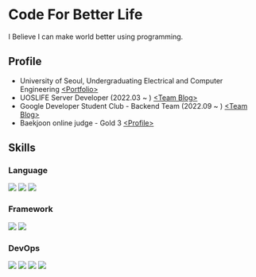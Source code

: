 # Code For Better Life
I Believe I can make world better using programming.

## Profile
- University of Seoul, Undergraduating Electrical and Computer Engineering [\<Portfolio\>](https://marsboy.me)
- UOSLIFE Server Developer (2022.03 ~ ) [\<Team Blog\>](https://uoslife.team)
- Google Developer Student Club - Backend Team (2022.09 ~ ) [\<Team Blog\>](https://gdsc-university-of-seoul.github.io/)
- Baekjoon online judge - Gold 3 [\<Profile\>](https://www.acmicpc.net/user/rkdgudwns)

## Skills

### Language

<img src="https://img.shields.io/badge/python-3776AB?style=for-the-badge&logo=python&logoColor=white"> <img src="https://img.shields.io/badge/typescript-3178C6?style=for-the-badge&logo=typescript&logoColor=white"> <img src="https://img.shields.io/badge/kotlin-7F52FF?style=for-the-badge&logo=kotlin&logoColor=white">

### Framework

<img src="https://img.shields.io/badge/nestjs-E0234E?style=for-the-badge&logo=nestjs&logoColor=white"> <img src="https://img.shields.io/badge/spring-6DB33F?style=for-the-badge&logo=spring&logoColor=white">

### DevOps

<img src="https://img.shields.io/badge/amazon_aws-232F3E?style=for-the-badge&logo=amazonaws&logoColor=white"> <img src="https://img.shields.io/badge/vercel-000000?style=for-the-badge&logo=vercel&logoColor=white"> <img src="https://img.shields.io/badge/docker-2496ED?style=for-the-badge&logo=docker&logoColor=white"> <img src="https://img.shields.io/badge/github_actions-2088FF?style=for-the-badge&logo=githubactions&logoColor=white">

